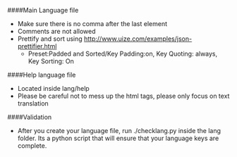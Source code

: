 ####Main Language file
* Make sure there is no comma after the last element
* Comments are not allowed
* Prettify and sort using http://www.uize.com/examples/json-prettifier.html
    * Preset:Padded and Sorted/Key Padding:on, Key Quoting: always, Key Sorting: On

####Help language file
* Located inside lang/help
* Please be careful not to mess up the html tags, please only focus on text translation


####Validation
* After you create your language file, run ./checklang.py inside the lang folder. Its a python script that will ensure that your language keys are complete.